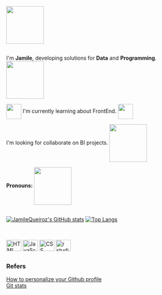 <img align="center"  src="https://media.giphy.com/media/QTfX9Ejfra3ZmNxh6B/giphy.gif" width="100" height="100" /> 


##

I'm **Jamile**, developing solutions for **Data** and **Programming**. <img align="center" src="https://media.giphy.com/media/XGDJ1ExcBfvzYdBGbi/giphy.gif" width="100" height="100" /> <br>


<img align="center" src="https://media.giphy.com/media/ObZ7fBhu00xqNojNdK/giphy.gif" width="40" height="40" />  I'm currently learning about FrontEnd. <img align="center" src="https://media.giphy.com/media/jCRobkNa7UrCrIz4zM/giphy.gif" width="40" height="40" /> <br>

I'm looking for collaborate on BI projects. <img align="center" src="https://media.giphy.com/media/VHI6svvhu5xuqzyAoM/giphy.gif" width="100" height="100" />  <br>

**Pronouns:** <img align="center" src="https://media.giphy.com/media/gkpUtyAp5bIWlkxv10/giphy.gif" width="100" height="100" />  <br>

##

[![JamileQueiroz's GitHub stats](https://github-readme-stats.vercel.app/api?username=JamileQueiroz&show_icons=true&layout=compact&theme=tokyonight)](https://github.com/JamileQueiroz/github-readme-stats)
[![Top Langs](https://github-readme-stats.vercel.app/api/top-langs/?username=JamileQueiroz&layout=compact&theme=tokyonight)](https://github.com/JamileQueiroz/github-readme-stats)

##

<div style="display: inline_block"><br>
  <img align="center" alt="HTML icon" height="30" width="40" src="https://cdn.jsdelivr.net/gh/devicons/devicon/icons/html5/html5-plain-wordmark.svg">
  <img align="center" alt="JavaScript icon" height="30" width="40" src="https://cdn.jsdelivr.net/gh/devicons/devicon/icons/javascript/javascript-original.svg">  
  <img align="center" alt="CSS icon" height="30" width="40" src="https://cdn.jsdelivr.net/gh/devicons/devicon/icons/css3/css3-original-wordmark.svg"> 
  <img align="center" alt="r studio icon" height="30" width="40" src="https://cdn.jsdelivr.net/gh/devicons/devicon/icons/rstudio/rstudio-original.svg">  
</div>

## 

### **Refers**

   [How to personalize your Github profile](https://github.com/rafaballerini/PerfilGithub)<br>
   [Git stats](https://github.com/anuraghazra/github-readme-stats/blob/master/docs/readme_pt-BR.md)
